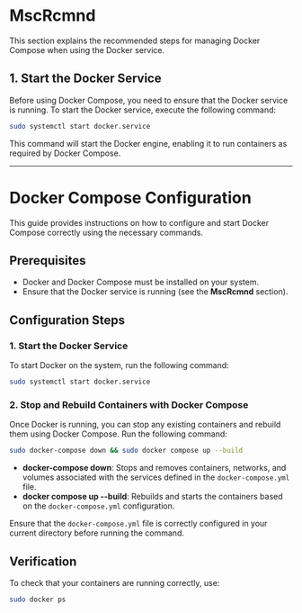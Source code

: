 
# MscRcmnd

This section explains the recommended steps for managing Docker Compose when using the Docker service.

## 1. Start the Docker Service

Before using Docker Compose, you need to ensure that the Docker service is running. To start the Docker service, execute the following command:

```bash
sudo systemctl start docker.service
```

This command will start the Docker engine, enabling it to run containers as required by Docker Compose.

---

# Docker Compose Configuration

This guide provides instructions on how to configure and start Docker Compose correctly using the necessary commands.

## Prerequisites

- Docker and Docker Compose must be installed on your system.
- Ensure that the Docker service is running (see the **MscRcmnd** section).

## Configuration Steps

### 1. Start the Docker Service

To start Docker on the system, run the following command:

```bash
sudo systemctl start docker.service
```

### 2. Stop and Rebuild Containers with Docker Compose

Once Docker is running, you can stop any existing containers and rebuild them using Docker Compose. Run the following command:

```bash
sudo docker-compose down && sudo docker compose up --build
```

- **docker-compose down**: Stops and removes containers, networks, and volumes associated with the services defined in the `docker-compose.yml` file.
- **docker compose up --build**: Rebuilds and starts the containers based on the `docker-compose.yml` configuration.

Ensure that the `docker-compose.yml` file is correctly configured in your current directory before running the command.

## Verification

To check that your containers are running correctly, use:

```bash
sudo docker ps
